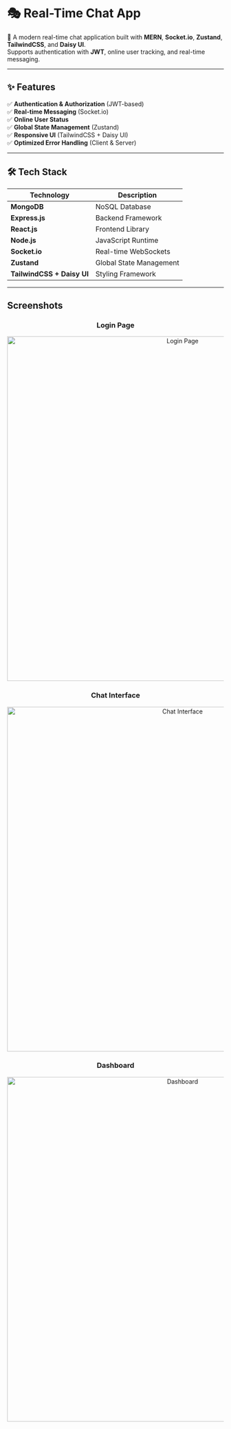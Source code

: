 # 🎭 Real-Time Chat App

🚀 A modern real-time chat application built with **MERN**, **Socket.io**, **Zustand**, **TailwindCSS**, and **Daisy UI**.  
Supports authentication with **JWT**, online user tracking, and real-time messaging.


---

## ✨ Features

✅ **Authentication & Authorization** (JWT-based)  
✅ **Real-time Messaging** (Socket.io)  
✅ **Online User Status**  
✅ **Global State Management** (Zustand)  
✅ **Responsive UI** (TailwindCSS + Daisy UI)  
✅ **Optimized Error Handling** (Client & Server)

---

## 🛠️ Tech Stack

| Technology                 | Description             |
| -------------------------- | ----------------------- |
| **MongoDB**                | NoSQL Database          |
| **Express.js**             | Backend Framework       |
| **React.js**               | Frontend Library        |
| **Node.js**                | JavaScript Runtime      |
| **Socket.io**              | Real-time WebSockets    |
| **Zustand**                | Global State Management |
| **TailwindCSS + Daisy UI** | Styling Framework       |

---

## Screenshots

<div align="center">
  <h3>Login Page</h3>
  <img src="screenshots/Login.png" alt="Login Page" width="800"/>
  
  <h3>Chat Interface</h3>
  <img src="screenshots/Chat.png" alt="Chat Interface" width="800"/>
  
  <h3>Dashboard</h3>
  <img src="screenshots/Dashboard.png" alt="Dashboard" width="800"/>
</div>
